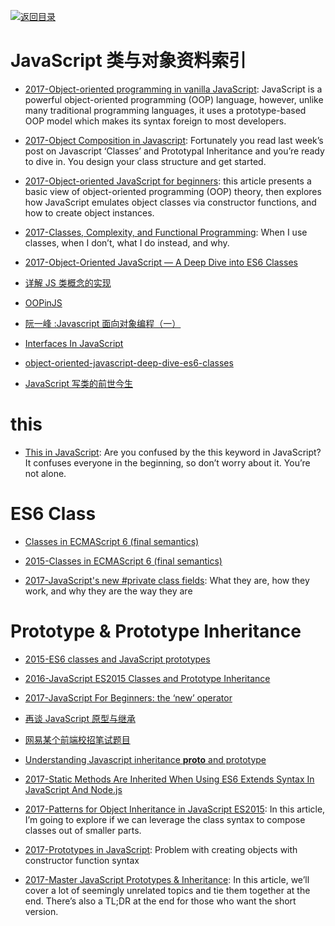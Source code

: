 [![返回目录](https://user-images.githubusercontent.com/5803001/38079637-ff0abcf0-3371-11e8-9b76-ad651620afc7.jpg)](https://github.com/wxyyxc1992/Awesome-Links) 
 
 
# JavaScript 类与对象资料索引

* [2017-Object-oriented programming in vanilla JavaScript](https://parg.co/UEy): JavaScript is a powerful object-oriented programming (OOP) language, however, unlike many traditional programming languages, it uses a prototype-based OOP model which makes its syntax foreign to most developers.

* [2017-Object Composition in Javascript](https://parg.co/UE9): Fortunately you read last week’s post on Javascript ‘Classes’ and Prototypal Inheritance and you’re ready to dive in. You design your class structure and get started.

- [2017-Object-oriented JavaScript for beginners](https://parg.co/Ush): this article presents a basic view of object-oriented programming (OOP) theory, then explores how JavaScript emulates object classes via constructor functions, and how to create object instances.

* [2017-Classes, Complexity, and Functional Programming](https://parg.co/bvD): When I use classes, when I don’t, what I do instead, and why.

* [2017-Object-Oriented JavaScript — A Deep Dive into ES6 Classes](https://www.sitepoint.com/object-oriented-javascript-deep-dive-es6-classes/)

- [详解 JS 类概念的实现](http://div.io/topic/1649)

- [OOPinJS](http://phrogz.net/js/classes/OOPinJS2.html)

- [阮一峰 :Javascript 面向对象编程（一）](http://www.ruanyifeng.com/blog/2010/05/object-oriented_javascript_encapsulation.html)

- [Interfaces In JavaScript](http://www.tuicool.com/articles/jyYV7rA)

- [object-oriented-javascript-deep-dive-es6-classes](https://www.sitepoint.com/object-oriented-javascript-deep-dive-es6-classes/)

- [JavaScript 写类的前世今生](http://jdc.jd.com/archives/2942)

# this

- [This in JavaScript](https://zellwk.com/blog/this/): Are you confused by the this keyword in JavaScript? It confuses everyone in the beginning, so don’t worry about it. You’re not alone.

# ES6 Class

- [Classes in ECMAScript 6 (final semantics)](http://www.2ality.com/2015/02/es6-classes-final.html)

* [2015-Classes in ECMAScript 6 (final semantics)](http://2ality.com/2015/02/es6-classes-final.html)

* [2017-JavaScript's new #private class fields](http://thejameskyle.com/javascripts-new-private-class-fields.html): What they are, how they work, and why they are the way they are

# Prototype & Prototype Inheritance

* [2015-ES6 classes and JavaScript prototypes](https://reinteractive.com/posts/235-es6-classes-and-javascript-prototypes)

* [2016-JavaScript ES2015 Classes and Prototype Inheritance](https://parg.co/bvJ)

* [2017-JavaScript For Beginners: the ‘new’ operator](https://hackernoon.com/javascript-for-beginners-the-new-operator-cee35beb669e)

- [再谈 JavaScript 原型与继承](http://www.jb51.net/article/57287.htm)

- [网易某个前端校招笔试题目](http://segmentfault.com/q/1010000003758203)

- [Understanding Javascript inheritance **proto** and prototype](https://medium.com/@peterchang_82818/understand-nodejs-javascript-object-inheritance-proto-prototype-class-9bd951700b29#.p6jjnkmxu)

- [2017-Static Methods Are Inherited When Using ES6 Extends Syntax In JavaScript And Node.js](https://parg.co/bgA)

- [2017-Patterns for Object Inheritance in JavaScript ES2015](https://parg.co/bgd): In this article, I’m going to explore if we can leverage the class syntax to compose classes out of smaller parts.

- [2017-Prototypes in JavaScript](https://hackernoon.com/prototypes-in-javascript-5bba2990e04b): Problem with creating objects with constructor function syntax

- [2017-Master JavaScript Prototypes & Inheritance](https://codeburst.io/master-javascript-prototypes-inheritance-d0a9a5a75c4e): In this article, we’ll cover a lot of seemingly unrelated topics and tie them together at the end. There’s also a TL;DR at the end for those who want the short version.

